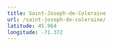 ```yaml
---
title: Saint-Joseph-de-Coleraine
url: /saint-joseph-de-coleraine/
latitude: 45.964
longitude: -71.372
---
```

